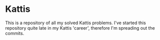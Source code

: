 # Kattis

This is a repository of all my solved Kattis problems.
I've started this repository quite late in my Kattis 'career', therefore I'm spreading out the commits.
